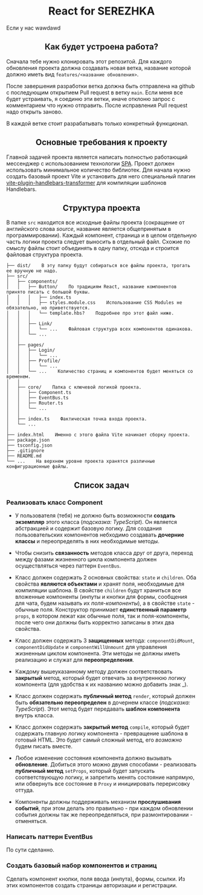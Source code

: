 <h1 align="center">React for SEREZHKA</h1>

Если у нас wawdawd  

<h2 align="center">Как будет устроена работа?</h2>

Сначала тебе нужно клонировать этот репозитой. Для каждого обновления проекта должна создавать новая ветка, название которой должно иметь вид `features/<название обновления>`.

После завершения разработки ветка должна быть отправлена на github с последующим открытием Pull request в ветку `main`. Если меня все будет устраивать, я соединю эти ветки, иначе отклоню запрос с комментарием что нужно отправить. После исправления Pull request надо открыть заново.

В каждой ветке стоит разрабатывать только конкретный функционал.

<h2 align="center">Основные требования к проекту</h2>

Главной задачей проекта является написать полностью работающий мессенджер с использованием технологии [SPA](https://developer.mozilla.org/en-US/docs/Glossary/SPA). Проект должен использовать минимальное количество библиотек. Для начала нужно создать базовый проект Vite и установить для него специальный плагин [vite-plugin-handlebars-transformer](https://www.npmjs.com/package/vite-plugin-handlebars-transformer) для компиляции шаблонов Handlebars.

<h2 align="center">Структура проекта</h2>

В папке `src` находится все исходные файлы проекта (сокращение от английского слова *source*, название является общепринятым в программировании). Каждый компонент, страница и в целом отдельную часть логики проекта следует выносить в отдельный файл. Схожие по смыслу файлы стоит объединять в одну папку, отсюда и строится файловая структура проекта.

``` 
├── dist/    В эту папку будут собираться все файлы проекта, трогать ее вручную не надо.
├── src/
│   ├── components/
│   │   ├── Button/    По традициям React, название компонентов принято писать с большой буквы.
│   │   │   ├── index.ts
│   │   │   ├── styles.module.css    Использование CSS Modules не обязательно, но приветствуется.
│   │   │   └── template.hbs?    Подробнее про этот файл ниже.
│   │   │
│   │   ├── Link/
│   │   │   └── ...    Файловая структура всех компонентов одинакова.
│   │   └── ...
│   │
│   ├── pages/
│   │   ├── Login/
│   │   │   └── ...
│   │   ├── Profile/
│   │   │   └── ...
│   │   └── ...    Количество страниц и компонентов будет меняться со временем.
│   │
│   ├── core/    Папка с ключевой логикой проекта.
│   │   ├── Component.ts
│   │   ├── EventBus.ts
│   │   ├── Router.ts
│   │   └── ...
│   │
│   ├── index.ts    Фактическая точка входа проекта.
│   └── ...
│
├── index.html    Именно с этого файла Vite начинает сборку проекта.
├── package.json
├── tsconfig.json
├── .gitignore
├── README.md
└── ...    На верхнем уровне проекта хранятся различные конфигурационные файлы.
```
<h2 align="center">Список задач</h2>

<h3>Реализовать класс Component</h3>

- У пользователя (тебя) не должно быть возможности **создать экземпляр** этого класса (*подсказка: TypeScript*). Он является абстракцией и содержит базовую логику. Для создания пользовательских компонентов небходимо создавать **дочерние классы** и переопределять в них необходимые методы.

- Чтобы снизить **связанность** методов класса друг от друга, переход между фазами жизненного цикла компонента должен осуществляться через паттерн `EventBus`.

- Класс должен содержать 2 основных свойства: `state` и `children`. Оба свойства **являются объектами** и хранят поля, необходимые для компиляции шаблона. В свойстве `children` будут храниться все вложенные компоненты (инпуты и кнопки для формы, сообщения для чата, будем называть их *поля-компоненты*), а в свойстве `state` - обычные поля. Конструктор принимает **единственный параметр** `props`, в котором лежат как обычные поля, так и поля-компоненты, после чего они должны быть  корректно записаны в этих два свойства.

- Класс должен содержать 3 **защищенных** метода: `componentDidMount`, `componentDidUpdate` и `componentWillUnmount` для управления жизненным циклом компонента. Эти методы не должны иметь реализацию и служат для **переопределения**.

- Каждому вышеуказанному методу должен соответствовать **закрытый** метод, который будет отвечать за внутреннюю логику компонента (для удобства к их названию можно добавить знак _).

- Класс должен содержать **публичный метод** `render`, который должен быть **обязательно переопределен** в дочернем классе (*подсказка: TypeScript*). Этот метод будет передавать **шаблон компонента** внутрь класса.

- Класс должен содержать **закрытый метод** `compile`, который будет содержать главную логику компонента - превращение шаблона в готовый HTML. Это будет самый сложный метод, его *возможно* будем писать вместе.

- Любое изменение состояния компонента должно вызывать **обновление**. Добиться этого можно двумя способами - реализовать **публичный метод** `setProps`, который будет запускать соответствующую логику, и запретить менять состояние напрямую, или обвернуть все состояние в `Proxy` и инициировать перерисовку оттуда.

- Компоненты должны поддерживать механизм **прослушивания событий**, при этом делать это правильно - при каждом обновлении события должны так же переопределяться, при размонтировании - отменяться.

<h3>Написать паттерн EventBus</h3>

По сути сделанно.

<h3>Создать базовый набор компонентов и страниц</h3>

Сделать компонент кнопки, поля ввода (инпута), формы, ссылки. Из этих компонентов создать страницы авторизации и регистрации.

